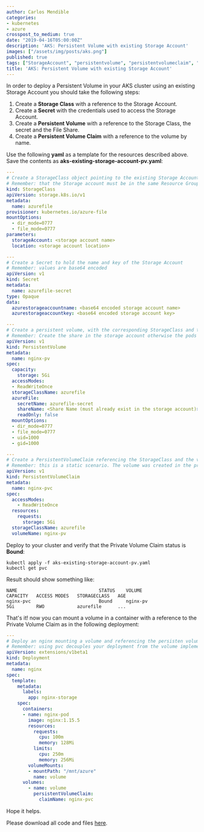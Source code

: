 ```yaml
---
author: Carlos Mendible
categories:
- kubernetes
- azure
crosspost_to_medium: true
date: "2019-04-16T05:00:00Z"
description: 'AKS: Persistent Volume with existing Storage Account'
images: ["/assets/img/posts/aks.png"]
published: true
tags: ["StorageAccount", "persistentvolume", "persistentvolumeclaim", "storageclass"]
title: 'AKS: Persistent Volume with existing Storage Account'
---
```


In order to deploy a Persistent Volume in your AKS cluster using an existing Storage Account you should take the following steps:

1. Create a **Storage Class** with a reference to the Storage Account.
1. Create a **Secret** with the credentials used to access the Storage Account.
1. Create a **Persistent Volume** with a reference to the Storage Class, the secret and the File Share.
1. Create a **Persistent Volume Claim** with a reference to the volume by name.

Use the following **yaml** as a template for the resources described above. Save the contents as **aks-existing-storage-account-pv.yaml**:

``` yaml
---
# Create a StorageClass object pointing to the existing Storage Account
# Remember: that the Storage account must be in the same Resource Group where the AKS cluster is deployed
kind: StorageClass
apiVersion: storage.k8s.io/v1
metadata:
  name: azurefile
provisioner: kubernetes.io/azure-file
mountOptions:
  - dir_mode=0777
  - file_mode=0777
parameters:
  storageAccount: <storage account name>
  location: <storage account location>

---
# Create a Secret to hold the name and key of the Storage Account
# Remember: values are base64 encoded
apiVersion: v1
kind: Secret
metadata:
  name: azurefile-secret
type: Opaque
data:
  azurestorageaccountname: <base64 encoded storage account name>
  azurestorageaccountkey: <base64 encoded storage account key>

---
# Create a persistent volume, with the corresponding StorageClass and the reference to the Azure File secret.
# Remember: Create the share in the storage account otherwise the pods will fail with a "No such file or directory"
apiVersion: v1
kind: PersistentVolume
metadata:
  name: nginx-pv
spec:
  capacity:
    storage: 5Gi
  accessModes:
  - ReadWriteOnce
  storageClassName: azurefile
  azureFile:
    secretName: azurefile-secret
    shareName: <Share Name (must already exist in the storage account)>
    readOnly: false
  mountOptions:
  - dir_mode=0777
  - file_mode=0777
  - uid=1000
  - gid=1000

---
# Create a PersistentVolumeClaim referencing the StorageClass and the volume
# Remember: this is a static scenario. The volume was created in the previous step.
apiVersion: v1
kind: PersistentVolumeClaim
metadata:
  name: nginx-pvc
spec:
  accessModes:
    - ReadWriteOnce  
  resources:
    requests:
      storage: 5Gi
  storageClassName: azurefile
  volumeName: nginx-pv
```

Deploy to your cluster and verify that the Private Volume Claim status is **Bound**:

``` shell
kubectl apply -f aks-existing-storage-account-pv.yaml
kubectl get pvc
```

Result should show something like:

``` shell
NAME                              STATUS    VOLUME                      CAPACITY   ACCESS MODES   STORAGECLASS   AGE
nginx-pvc                         Bound     nginx-pv                    5Gi        RWO            azurefile      ...
```

That's it! now you can mount a volume in a container with a reference to the Private Volume Claim as in the following deployment:

``` yaml
---
# Deploy an nginx mounting a volume and referencing the persisten volume claim
# Remember: using pvc decouples your deployment from the volume implementations
apiVersion: extensions/v1beta1
kind: Deployment
metadata:
  name: nginx
spec:  
  template:
    metadata:
      labels:
        app: nginx-storage
    spec:
      containers:
      - name: nginx-pod
        image: nginx:1.15.5
        resources:
          requests:
            cpu: 100m
            memory: 128Mi
          limits:
            cpu: 250m
            memory: 256Mi
        volumeMounts:
        - mountPath: "/mnt/azure"
          name: volume
      volumes:
        - name: volume
          persistentVolumeClaim:
            claimName: nginx-pvc
```

Hope it helps.

Please download all code and files [here](https://github.com/cmendible/kubernetes.samples/tree/master/16.aks-pv-with-existing-storage-account).